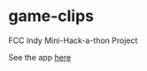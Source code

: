 # game-clips
FCC Indy Mini-Hack-a-thon Project

See the app [here](https://larrytooley.github.io/game-clips/)